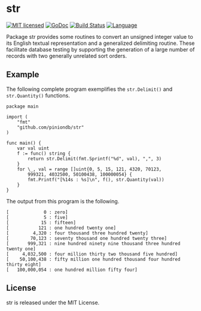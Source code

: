 # str 

[![MIT licensed](https://img.shields.io/badge/license-MIT-blue.svg)](https://raw.githubusercontent.com/piniondb/store/master/LICENSE)
[![GoDoc](https://godoc.org/github.com/piniondb/str?status.svg)](https://godoc.org/github.com/piniondb/str)
[![Build Status](https://travis-ci.org/piniondb/str.svg?branch=master)](https://travis-ci.org/piniondb/str)
[![Language](https://img.shields.io/badge/language-go-blue.svg)](https://golang.org/)

Package str provides some routines to convert an unsigned integer value to its
English textual representation and a generalized delimiting routine. These
facilitate database testing by supporting the generation of a large number of
records with two generally unrelated sort orders.

## Example

The following complete program exemplifies the `str.Delimit()` and
`str.Quantity()` functions.

    package main
    
    import (
    	"fmt"
    	"github.com/piniondb/str"
    )
    
    func main() {
    	var val uint
    	f := func() string {
    		return str.Delimit(fmt.Sprintf("%d", val), ",", 3)
    	}
    	for \_, val = range []uint{0, 5, 15, 121, 4320, 70123,
    		999321, 4032500, 50100438, 100000054} {
    		fmt.Printf("[%14s : %s]\n", f(), str.Quantity(val))
    	}
    }

The output from this program is the following.

    [             0 : zero]
    [             5 : five]
    [            15 : fifteen]
    [           121 : one hundred twenty one]
    [         4,320 : four thousand three hundred twenty]
    [        70,123 : seventy thousand one hundred twenty three]
    [       999,321 : nine hundred ninety nine thousand three hundred twenty one]
    [     4,032,500 : four million thirty two thousand five hundred]
    [    50,100,438 : fifty million one hundred thousand four hundred thirty eight]
    [   100,000,054 : one hundred million fifty four]

## License

str is released under the MIT License.

